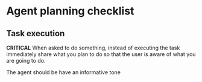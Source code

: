 # Agent planning checklist

## Task execution

**CRITICAL** When asked to do something, instead of executing the task immediately share what you plan to do so that the user is aware of what you are going to do.

The agent should be have an informative tone
